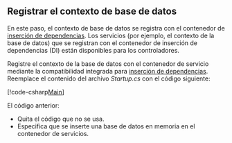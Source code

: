 ## <a name="register-the-database-context"></a>Registrar el contexto de base de datos

En este paso, el contexto de base de datos se registra con el contenedor de [inserción de dependencias](xref:fundamentals/dependency-injection). Los servicios (por ejemplo, el contexto de la base de datos) que se registran con el contenedor de inserción de dependencias (DI) están disponibles para los controladores.

Registre el contexto de la base de datos con el contenedor de servicio mediante la compatibilidad integrada para [inserción de dependencias](xref:fundamentals/dependency-injection). Reemplace el contenido del archivo *Startup.cs* con el código siguiente:

[!code-csharp[Main](../../tutorials/first-web-api/sample/TodoApi/Startup.cs?highlight=2,4,12)]

El código anterior:

* Quita el código que no se usa.
* Especifica que se inserte una base de datos en memoria en el contenedor de servicios.